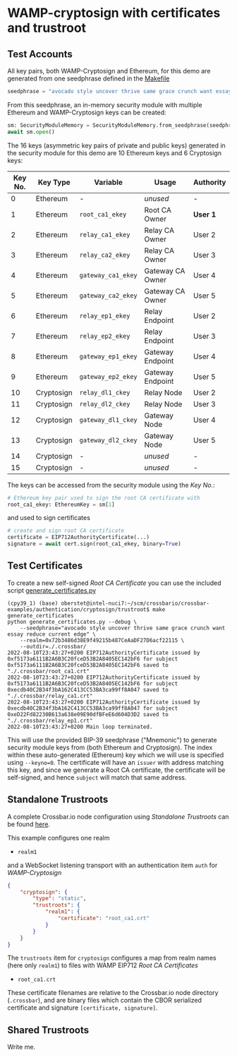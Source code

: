 # WAMP-cryptosign with certificates and trustroot

## Test Accounts

All key pairs, both WAMP-Cryptosign and Ethereum, for this demo are generated from one seedphrase defined in the [Makefile](Makefile)

```python
seedphrase = "avocado style uncover thrive same grace crunch want essay reduce current edge"
```

From this seedphrase, an in-memory security module with multiple Ethereum and WAMP-Cryptosign keys can be created:

```python
sm: SecurityModuleMemory = SecurityModuleMemory.from_seedphrase(seedphrase, num_eth_keys=10, num_cs_keys=6)
await sm.open()
```

The 16 keys (asymmetric key pairs of private and public keys) generated in the security module for this demo are 10 Ethereum keys and 6 Cryptosign keys:

| Key No.     | Key Type    | Variable            | Usage                     | Authority
|-------------|-------------|---------------------|---------------------------|------------------
| 0           | Ethereum    | -                   | *unused*                  | -
| 1           | Ethereum    | `root_ca1_ekey`     | Root CA Owner             | **User 1**
| 2           | Ethereum    | `relay_ca1_ekey`    | Relay CA Owner            | User 2
| 3           | Ethereum    | `relay_ca2_ekey`    | Relay CA Owner            | User 3
| 4           | Ethereum    | `gateway_ca1_ekey`  | Gateway CA Owner          | User 4
| 5           | Ethereum    | `gateway_ca2_ekey`  | Gateway CA Owner          | User 5
| 6           | Ethereum    | `relay_ep1_ekey`    | Relay Endpoint            | User 2
| 7           | Ethereum    | `relay_ep2_ekey`    | Relay Endpoint            | User 3
| 8           | Ethereum    | `gateway_ep1_ekey`  | Gateway Endpoint          | User 4
| 9           | Ethereum    | `gateway_ep2_ekey`  | Gateway Endpoint          | User 5
| 10          | Cryptosign  | `relay_dl1_ckey`    | Relay Node                | User 2
| 11          | Cryptosign  | `relay_dl2_ckey`    | Relay Node                | User 3
| 12          | Cryptosign  | `gateway_dl1_ckey`  | Gateway Node              | User 4
| 13          | Cryptosign  | `gateway_dl2_ckey`  | Gateway Node              | User 5
| 14          | Cryptosign  | -                   | *unused*                  | -
| 15          | Cryptosign  | -                   | *unused*                  | -

The keys can be accessed from the security module using the *Key No.*:

```python
# Ethereum key pair used to sign the root CA certificate with
root_ca1_ekey: EthereumKey = sm[1]
```

and used to sign certificates

```python
# create and sign root CA certificate
certificate = EIP712AuthorityCertificate(...)
signature = await cert.sign(root_ca1_ekey, binary=True)
```

## Test Certificates

To create a new self-signed *Root CA Certificate* you can use the included script [generate_certificates.py](generate_certificates.py)

```console
(cpy39_1) (base) oberstet@intel-nuci7:~/scm/crossbario/crossbar-examples/authentication/cryptosign/trustroot$ make generate_certificates
python generate_certificates.py --debug \
	--seedphrase="avocado style uncover thrive same grace crunch want essay reduce current edge" \
	--realm=0x72b3486d38E9f49215b487CeAaDF27D6acf22115 \
	--outdir=./.crossbar/
2022-08-10T23:43:27+0200 EIP712AuthorityCertificate issued by 0xf5173a6111B2A6B3C20fceD53B2A8405EC142bF6 for subject 0xf5173a6111B2A6B3C20fceD53B2A8405EC142bF6 saved to "./.crossbar/root_ca1.crt"
2022-08-10T23:43:27+0200 EIP712AuthorityCertificate issued by 0xf5173a6111B2A6B3C20fceD53B2A8405EC142bF6 for subject 0xecdb40C2B34f3bA162C413CC53BA3ca99ff8A047 saved to "./.crossbar/relay_ca1.crt"
2022-08-10T23:43:27+0200 EIP712AuthorityCertificate issued by 0xecdb40C2B34f3bA162C413CC53BA3ca99ff8A047 for subject 0xeD22Fd82230B613a638e09E90dfBFeE6d604D3D2 saved to "./.crossbar/relay_ep1.crt"
2022-08-10T23:43:27+0200 Main loop terminated.
```

This will use the provided BIP-39 seedphrase ("Mnemonic") to generate security module keys from (both Ethereum and Cryptosign).
The index within these auto-generated (Ethereum) key which we will use is specified using `--keyno=0`.
The certificate will have an `issuer` with address matching this key, and since we generate a Root CA certificate, the
certificate will be self-signed, and hence `subject` will match that same address.


## Standalone Trustroots

A complete Crossbar.io node configuration using *Standalone Trustroots* can be found [here](.crossbar/config-standalone-trustroot.json).

This example configures one realm

* `realm1`

and a WebSocket listening transport with an authentication item `auth` for *WAMP-Cryptosign*

```json
{
    "cryptosign": {
        "type": "static",
        "trustroots": {
            "realm1": {
                "certificate": "root_ca1.crt"
            }
        }
    }
}
```

The `trustroots` item for `cryptosign` configures a map from realm names (here only `realm1`) to files with WAMP EIP712  *Root CA Certificates*

* `root_ca1.crt`

These certificate filenames are relative to the Crossbar.io node directory (`.crossbar`), and are binary files which contain the CBOR serialized certificate and signature `[certificate, signature]`.


## Shared Trustroots

Write me.
